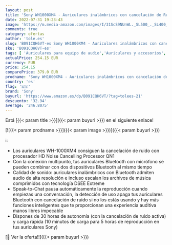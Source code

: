 ```yaml
---
layout: post
title: 'Sony WH1000XM4 - Auriculares inalámbricos con cancelación de Ruido  autonomía de 30 Horas  optimizados para Alexa  Siri y Asistente de Google con micrófono  Midnight Blue'
date: 2022-07-31 19:23:43
image: 'https://m.media-amazon.com/images/I/31ScS9NUnWL._SL500_._SL400_.jpg'
comments: true
category: ofertas
author: 'tole.es'
slug: 'B091CQH6VT-es Sony WH1000XM4 - Auriculares inalámbricos con cancelación...'
sku: 'B091CQH6VT-es'
tags: [ 'Auriculares para equipo de audio','Auriculares y accesorios','Electrónica','alexa','sony','🇪🇸', ]
actualPrice: 254.15 EUR
currency: EUR
price: 254.15
comparePrice: 379.0 EUR
prodname: 'Sony WH1000XM4 - Auriculares inalámbricos con cancelación de Ruido  autonomía de 30 Horas  optimizados para Alexa  Siri y Asistente de Google con micrófono  Midnight Blue'
country: 'es'
flag: '🇪🇸'
brand: 'Sony'
buyurl: 'https://www.amazon.es/dp/B091CQH6VT/?tag=tolees-21'
descuento: '32.94'
average: '246.8075'
---
```


Está [{{< param title >}}]({{< param buyurl >}}) en el siguiente enlace!

[![{{< param prodname >}}]({{< param image >}})]({{< param buyurl >}})

ℹ️:

- Los auriculares WH-1000XM4 consiguen la cancelación de ruido con procesador HD Noise Cancelling Processor QN1
- Con la conexión multipunto, tus auriculares Bluetooth con micrófono se pueden combinar con dos dispositivos Bluetooth al mismo tiempo
- Calidad de sonido: auriculares inalámbricos con Bluetooth admiten audio de alta resolución e incluso escalan los archivos de música comprimidos con tecnología DSEE Extreme
- Speak-to-Chat pausa automáticamente la reproducción cuando empiezas una conversación, la detección de uso apaga tus auriculares Bluetooth con cancelación de ruido si no los estás usando y hay más funciones inteligentes que te proporcionan una experiencia auditiva manos libres impecable
- Dispones de 30 horas de autonomía (con la cancelación de ruido activa) y carga rápida (10 minutos de carga para 5 horas de reproducción en tus auriculares Sony)

[🛒 Ver la oferta!!]({{< param buyurl >}})
